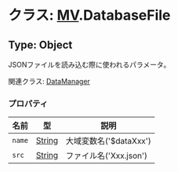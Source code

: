 # クラス: [MV](MV.md).DatabaseFile

## Type: Object
JSONファイルを読み込む際に使われるパラメータ。

関連クラス: [DataManager](DataManager.md)

### プロパティ

| 名前 | 型 | 説明 |
| --- | --- | --- |
| `name` | [String](String.md) | 大域変数名('$dataXxx') |
| `src` | [String](String.md) | ファイル名('Xxx.json') |
